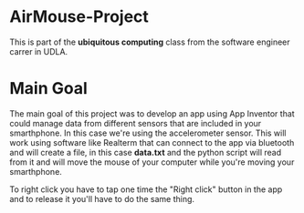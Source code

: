 # AirMouse-Project
This is part of the **ubiquitous computing** class from the software engineer carrer in UDLA.

# Main Goal 
The main goal of this project was to develop an app using App Inventor that could manage data from different sensors that are included in your smarthphone. 
In this case we're using the accelerometer sensor. 
This will work using software like Realterm that can connect to the app via bluetooth and will create a file, in this case **data.txt** and the python script will read from it and will move the mouse of your computer while you're moving your smarthphone. 

To right click you have to tap one time the "Right click" button in the app and to release it you'll have to do the same thing. 




